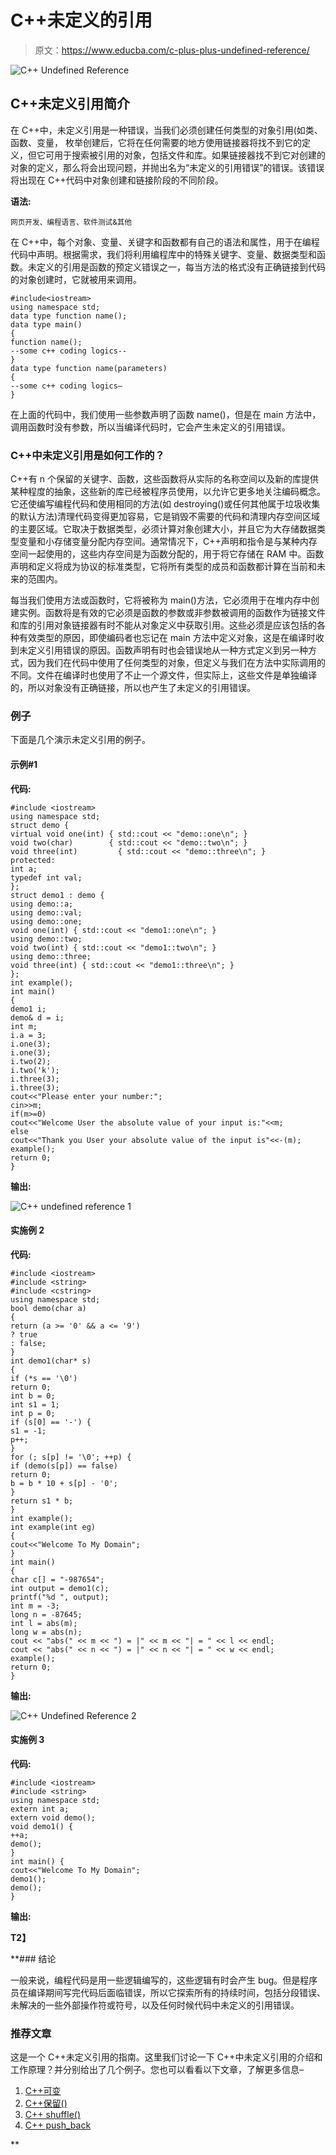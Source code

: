 # C++未定义的引用

> 原文：<https://www.educba.com/c-plus-plus-undefined-reference/>

![C++ Undefined Reference](img/76a336e382150ab3318aa6d7120bff5a.png)



## C++未定义引用简介

在 C++中，未定义引用是一种错误，当我们必须创建任何类型的对象引用(如类、函数、变量， 枚举创建后，它将在任何需要的地方使用链接器将找不到它的定义，但它可用于搜索被引用的对象，包括文件和库。如果链接器找不到它对创建的对象的定义，那么将会出现问题，并抛出名为“未定义的引用错误”的错误。该错误将出现在 C++代码中对象创建和链接阶段的不同阶段。

**语法:**

<small>网页开发、编程语言、软件测试&其他</small>

在 C++中，每个对象、变量、关键字和函数都有自己的语法和属性，用于在编程代码中声明。根据需求，我们将利用编程库中的特殊关键字、变量、数据类型和函数。未定义的引用是函数的预定义错误之一，每当方法的格式没有正确链接到代码的对象创建时，它就被用来调用。

```
#include<iostream>
using namespace std;
data type function name();
data type main()
{
function name();
--some c++ coding logics--
}
data type function name(parameters)
{
--some c++ coding logics—
}
```

在上面的代码中，我们使用一些参数声明了函数 name()，但是在 main 方法中，调用函数时没有参数，所以当编译代码时，它会产生未定义的引用错误。

### C++中未定义引用是如何工作的？

C++有 n 个保留的关键字、函数，这些函数将从实际的名称空间以及新的库提供某种程度的抽象，这些新的库已经被程序员使用，以允许它更多地关注编码概念。它还使编写编程代码和使用相同的方法(如 destroying()或任何其他属于垃圾收集的默认方法)清理代码变得更加容易，它是销毁不需要的代码和清理内存空间区域的主要区域。它取决于数据类型，必须计算对象创建大小，并且它为大存储数据类型变量和小存储变量分配内存空间。通常情况下，C++声明和指令是与某种内存空间一起使用的，这些内存空间是为函数分配的，用于将它存储在 RAM 中。函数声明和定义将成为协议的标准类型，它将所有类型的成员和函数都计算在当前和未来的范围内。

每当我们使用方法或函数时，它将被称为 main()方法，它必须用于在堆内存中创建实例。函数将是有效的它必须是函数的参数或非参数被调用的函数作为链接文件和库的引用对象链接器有时不能从对象定义中获取引用。这些必须是应该包括的各种有效类型的原因，即使编码者也忘记在 main 方法中定义对象，这是在编译时收到未定义引用错误的原因。函数声明有时也会错误地从一种方式定义到另一种方式，因为我们在代码中使用了任何类型的对象，但定义与我们在方法中实际调用的不同。文件在编译时也使用了不止一个源文件，但实际上，这些文件是单独编译的，所以对象没有正确链接，所以也产生了未定义的引用错误。

### 例子

下面是几个演示未定义引用的例子。

#### 示例#1

**代码:**

```
#include <iostream>
using namespace std;
struct demo {
virtual void one(int) { std::cout << "demo::one\n"; }
void two(char)        { std::cout << "demo::two\n"; }
void three(int)         { std::cout << "demo::three\n"; }
protected:
int a;
typedef int val;
};
struct demo1 : demo {
using demo::a;
using demo::val;
using demo::one;
void one(int) { std::cout << "demo1::one\n"; }
using demo::two;
void two(int) { std::cout << "demo1::two\n"; }
using demo::three;
void three(int) { std::cout << "demo1::three\n"; }
};
int example();
int main()
{
demo1 i;
demo& d = i;
int m;
i.a = 3;
i.one(3);
i.one(3);
i.two(2);
i.two('k');
i.three(3);
i.three(3);
cout<<"Please enter your number:";
cin>>m;
if(m>=0)
cout<<"Welcome User the absolute value of your input is:"<<m;
else
cout<<"Thank you User your absolute value of the input is"<<-(m);
example();
return 0;
}
```

**输出:**

![C++ undefined reference 1](img/f09b4130ca0a509393574e1935f9d78b.png)



#### 实施例 2

**代码:**

```
#include <iostream>
#include <string>
#include <cstring>
using namespace std;
bool demo(char a)
{
return (a >= '0' && a <= '9')
? true
: false;
}
int demo1(char* s)
{
if (*s == '\0')
return 0;
int b = 0;
int s1 = 1;
int p = 0;
if (s[0] == '-') {
s1 = -1;
p++;
}
for (; s[p] != '\0'; ++p) {
if (demo(s[p]) == false)
return 0;
b = b * 10 + s[p] - '0';
}
return s1 * b;
}
int example();
int example(int eg)
{
cout<<"Welcome To My Domain";
}
int main()
{
char c[] = "-987654";
int output = demo1(c);
printf("%d ", output);
int m = -3;
long n = -87645;
int l = abs(m);
long w = abs(n);
cout << "abs(" << m << ") = |" << m << "| = " << l << endl;
cout << "abs(" << n << ") = |" << n << "| = " << w << endl;
example();
return 0;
}
```

**输出:**

![C++ Undefined Reference 2](img/7b79b11ec8cb7e12335039ba8d6a9caa.png)



#### 实施例 3

**代码:**

```
#include <iostream>
#include <string>
using namespace std;
extern int a;
extern void demo();
void demo1() {
++a;
demo();
}
int main() {
cout<<"Welcome To My Domain";
demo1();
demo();
}
```

**输出:**

**T2】**



 **### 结论

一般来说，编程代码是用一些逻辑编写的，这些逻辑有时会产生 bug。但是程序员在编译期间写完代码后面临错误，所以它探索所有的持续时间，包括分段错误、未解决的一些外部操作符或符号，以及任何时候代码中未定义的引用错误。

### 推荐文章

这是一个 C++未定义引用的指南。这里我们讨论一下 C++中未定义引用的介绍和工作原理？并分别给出了几个例子。您也可以看看以下文章，了解更多信息–

1.  [C++可变](https://www.educba.com/c-plus-plus-mutable/)
2.  [C++保留()](https://www.educba.com/c-plus-plus-reserve/)
3.  [C++ shuffle()](https://www.educba.com/c-plus-plus-shuffle/)
4.  [C++ push_back](https://www.educba.com/c-plus-plus-push_back/)





**